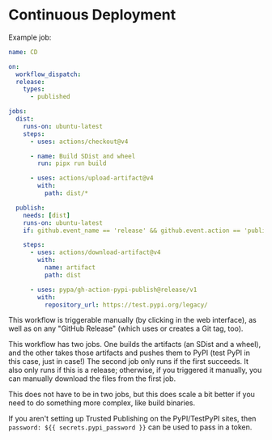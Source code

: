 # Continuous Deployment

Example job:

```yaml
name: CD

on:
  workflow_dispatch:
  release:
    types:
      - published

jobs:
  dist:
    runs-on: ubuntu-latest
    steps:
      - uses: actions/checkout@v4

      - name: Build SDist and wheel
        run: pipx run build

      - uses: actions/upload-artifact@v4
        with:
          path: dist/*

  publish:
    needs: [dist]
    runs-on: ubuntu-latest
    if: github.event_name == 'release' && github.event.action == 'published'

    steps:
      - uses: actions/download-artifact@v4
        with:
          name: artifact
          path: dist

      - uses: pypa/gh-action-pypi-publish@release/v1
        with:
          repository_url: https://test.pypi.org/legacy/
```

This workflow is triggerable manually (by clicking in the web interface), as
well as on any "GitHub Release" (which uses or creates a Git tag, too).

This workflow has two jobs. One builds the artifacts (an SDist and a wheel), and
the other takes those artifacts and pushes them to PyPI (test PyPI in this case,
just in case!) The second job only runs if the first succeeds. It also only runs
if this is a release; otherwise, if you triggered it manually, you can manually
download the files from the first job.

This does not have to be in two jobs, but this does scale a bit better if you
need to do something more complex, like build binaries.

If you aren't setting up Trusted Publishing on the PyPI/TestPyPI sites, then
`password: ${{ secrets.pypi_password }}` can be used to pass in a token.
